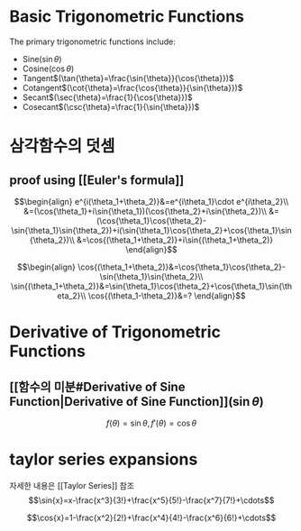 # Basic Trigonometric Functions
The primary trigonometric functions include:
- Sine($\sin{\theta}$)
- Cosine$(\cos{\theta})$
- Tangent$(\tan{\theta}=\frac{\sin{\theta}}{\cos{\theta}})$
- Cotangent$(\cot{\theta}=\frac{\cos{\theta}}{\sin{\theta}})$
- Secant$(\sec{\theta}=\frac{1}{\cos{\theta}})$
- Cosecant$(\csc{\theta}=\frac{1}{\sin{\theta}})$

# 삼각함수의 덧셈
## proof using [[Euler's formula]]


$$\begin{align}
e^{i(\theta_1+\theta_2)}&=e^{i\theta_1}\cdot e^{i\theta_2}\\
                    &=(\cos{\theta_1}+i\sin{\theta_1})(\cos{\theta_2}+i\sin{\theta_2})\\
                    &=(\cos{\theta_1}\cos{\theta_2}-\sin{\theta_1}\sin{\theta_2})+i(\sin{\theta_1}\cos{\theta_2}+\cos{\theta_1}\sin{\theta_2})\\
                &=\cos{(\theta_1+\theta_2)}+i\sin{(\theta_1+\theta_2)}
\end{align}$$

$$\begin{align}
\cos{(\theta_1+\theta_2)}&=\cos{\theta_1}\cos{\theta_2}-\sin{\theta_1}\sin{\theta_2}\\
\sin{(\theta_1+\theta_2)}&=\sin{\theta_1}\cos{\theta_2}+\cos{\theta_1}\sin{\theta_2}\\
\cos{(\theta_1-\theta_2)}&=?
\end{align}$$
# Derivative of Trigonometric Functions
## [[함수의 미분#Derivative of Sine Function|Derivative of Sine Function]]$(\sin{\theta})$
$$f(\theta)=\sin{\theta}, f'(\theta)=\cos{\theta}$$


# taylor series expansions
자세한 내용은 [[Taylor Series]] 참조
$$\sin{x}=x-\frac{x^3}{3!}+\frac{x^5}{5!}-\frac{x^7}{7!}+\cdots$$

$$\cos{x}=1-\frac{x^2}{2!}+\frac{x^4}{4!}-\frac{x^6}{6!}+\cdots$$

